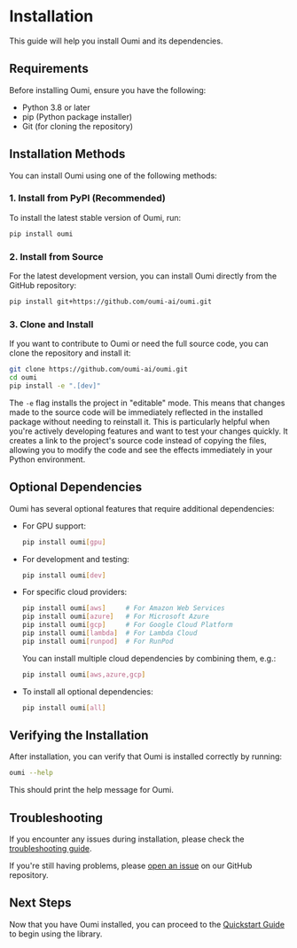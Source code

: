 # Installation

This guide will help you install Oumi and its dependencies.

## Requirements

Before installing Oumi, ensure you have the following:

- Python 3.8 or later
- pip (Python package installer)
- Git (for cloning the repository)

## Installation Methods

You can install Oumi using one of the following methods:

### 1. Install from PyPI (Recommended)

To install the latest stable version of Oumi, run:

```bash
pip install oumi
```

### 2. Install from Source

For the latest development version, you can install Oumi directly from the GitHub repository:

```bash
pip install git+https://github.com/oumi-ai/oumi.git
```

### 3. Clone and Install

If you want to contribute to Oumi or need the full source code, you can clone the repository and install it:

```bash
git clone https://github.com/oumi-ai/oumi.git
cd oumi
pip install -e ".[dev]"
```

The `-e` flag installs the project in "editable" mode. This means that changes made to the source code will be immediately reflected in the installed package without needing to reinstall it. This is particularly helpful when you're actively developing features and want to test your changes quickly. It creates a link to the project's source code instead of copying the files, allowing you to modify the code and see the effects immediately in your Python environment.

## Optional Dependencies

Oumi has several optional features that require additional dependencies:

- For GPU support:

  ```bash
  pip install oumi[gpu]
  ```

- For development and testing:

  ```bash
  pip install oumi[dev]
  ```

- For specific cloud providers:

  ```bash
  pip install oumi[aws]     # For Amazon Web Services
  pip install oumi[azure]   # For Microsoft Azure
  pip install oumi[gcp]     # For Google Cloud Platform
  pip install oumi[lambda]  # For Lambda Cloud
  pip install oumi[runpod]  # For RunPod
  ```

  You can install multiple cloud dependencies by combining them, e.g.:

  ```bash
  pip install oumi[aws,azure,gcp]
  ```

- To install all optional dependencies:

  ```bash
  pip install oumi[all]
  ```

## Verifying the Installation

After installation, you can verify that Oumi is installed correctly by running:

```bash
oumi --help
```

This should print the help message for Oumi.

## Troubleshooting

If you encounter any issues during installation, please check the [troubleshooting guide](../faq/troubleshooting.md).

If you're still having problems, please [open an issue](https://github.com/oumi-ai/oumi/issues) on our GitHub repository.

## Next Steps

Now that you have Oumi installed, you can proceed to the [Quickstart Guide](quickstart.md) to begin using the library.
